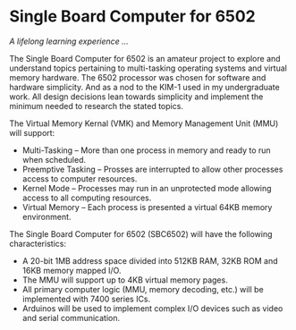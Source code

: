 # Single Board Computer for 6502

*A lifelong learning experience ...*
 
The Single Board Computer for 6502 is an amateur project to explore and understand topics pertaining to multi-tasking operating systems and virtual memory hardware.  The 6502 processor was chosen for software and hardware simplicity.  And as a nod to the KIM-1 used in my undergraduate work.  All design decisions lean towards simplicity and implement the minimum needed to research the stated topics.

The Virtual Memory Kernal (VMK) and Memory Management Unit (MMU) will support:
* Multi-Tasking – More than one process in memory and ready to run when scheduled.
* Preemptive Tasking – Prosses are interrupted to allow other processes access to computer resources.
* Kernel Mode – Processes may run in an unprotected mode allowing access to all computing resources.
* Virtual Memory – Each process is presented a virtual 64KB memory environment.


The Single Board Computer for 6502 (SBC6502) will have the following characteristics:

* A 20-bit 1MB address space divided into 512KB RAM, 32KB ROM and 16KB memory mapped I/O.
* The MMU will support up to 4KB virtual memory pages.
* All primary computer logic (MMU, memory decoding, etc.) will be implemented with 7400 series ICs.
* Arduinos will be used to implement complex I/O devices such as video and serial communication.
